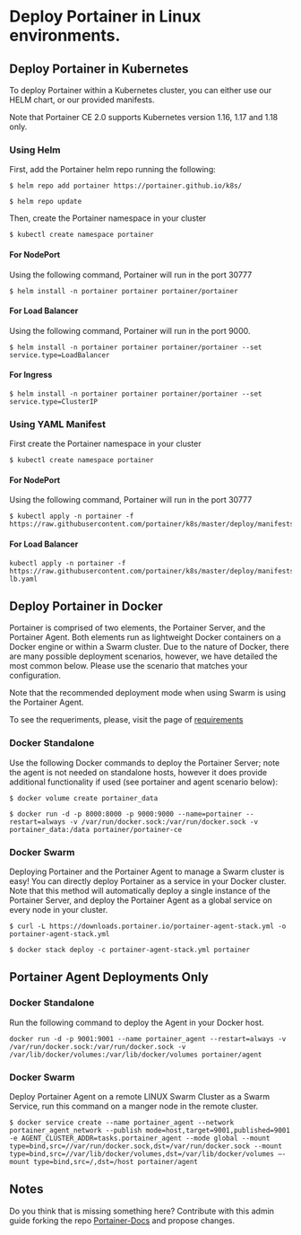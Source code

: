 # Deploy Portainer in Linux environments. 

## Deploy Portainer in Kubernetes

To deploy Portainer within a Kubernetes cluster, you can either use our HELM chart, or our provided manifests.

Note that Portainer CE 2.0 supports Kubernetes version 1.16, 1.17 and 1.18 only.

### Using Helm

First, add the Portainer helm repo running the following:

<pre><code>$ helm repo add portainer https://portainer.github.io/k8s/</code></pre>
<pre><code>$ helm repo update</code></pre>

Then, create the Portainer namespace in your cluster

<pre><code>$ kubectl create namespace portainer</code></pre>

#### For NodePort

Using the following command, Portainer will run in the port 30777

<pre><code>$ helm install -n portainer portainer portainer/portainer</code></pre>

#### For Load Balancer

Using the following command, Portainer will run in the port 9000.

<pre><code>$ helm install -n portainer portainer portainer/portainer --set service.type=LoadBalancer</code></pre>

#### For Ingress

<pre><code>$ helm install -n portainer portainer portainer/portainer --set service.type=ClusterIP</code></pre>

### Using YAML Manifest

First create the Portainer namespace in your cluster

<pre><code>$ kubectl create namespace portainer</code></pre>

#### For NodePort

Using the following command, Portainer will run in the port 30777

<pre><code>$ kubectl apply -n portainer -f https://raw.githubusercontent.com/portainer/k8s/master/deploy/manifests/portainer/portainer.yaml</code></pre>

#### For Load Balancer

<pre><code>kubectl apply -n portainer -f https://raw.githubusercontent.com/portainer/k8s/master/deploy/manifests/portainer/portainer-lb.yaml</code></pre>

## Deploy Portainer in Docker

Portainer is comprised of two elements, the Portainer Server, and the Portainer Agent. Both elements run as lightweight Docker containers on a Docker engine or within a Swarm cluster. Due to the nature of Docker, there are many possible deployment scenarios, however, we have detailed the most common below. Please use the scenario that matches your configuration.

Note that the recommended deployment mode when using Swarm is using the Portainer Agent.

To see the requeriments, please, visit the page of [requirements](/v2.0/deploy/requeriments.md)

### Docker Standalone

Use the following Docker commands to deploy the Portainer Server; note the agent is not needed on standalone hosts, however it does provide additional functionality if used (see portainer and agent scenario below):

<pre><code>$ docker volume create portainer_data</code></pre>

<pre><code>$ docker run -d -p 8000:8000 -p 9000:9000 --name=portainer --restart=always -v /var/run/docker.sock:/var/run/docker.sock -v portainer_data:/data portainer/portainer-ce</code></pre>

### Docker Swarm

Deploying Portainer and the Portainer Agent to manage a Swarm cluster is easy! You can directly deploy Portainer as a service in your Docker cluster. Note that this method will automatically deploy a single instance of the Portainer Server, and deploy the Portainer Agent as a global service on every node in your cluster.

<pre><code>$ curl -L https://downloads.portainer.io/portainer-agent-stack.yml -o portainer-agent-stack.yml</code></pre>
<pre><code>$ docker stack deploy -c portainer-agent-stack.yml portainer</code></pre>

## Portainer Agent Deployments Only

### Docker Standalone
Run the following command to deploy the Agent in your Docker host.

<pre><code>docker run -d -p 9001:9001 --name portainer_agent --restart=always -v /var/run/docker.sock:/var/run/docker.sock -v /var/lib/docker/volumes:/var/lib/docker/volumes portainer/agent</code></pre>

### Docker Swarm
Deploy Portainer Agent on a remote LINUX Swarm Cluster as a Swarm Service, run this command on a manger node in the remote cluster.

<pre><code>$ docker service create --name portainer_agent --network portainer_agent_network --publish mode=host,target=9001,published=9001 -e AGENT_CLUSTER_ADDR=tasks.portainer_agent --mode global --mount type=bind,src=//var/run/docker.sock,dst=/var/run/docker.sock --mount type=bind,src=//var/lib/docker/volumes,dst=/var/lib/docker/volumes –-mount type=bind,src=/,dst=/host portainer/agent</code></pre>

## Notes

Do you think that is missing something here? Contribute with this admin guide forking the repo [Portainer-Docs](https://github.com/portainer/portainer-docs) and propose changes. 
